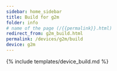 ```yaml
---
sidebar: home_sidebar
title: Build for g2m
folder: info
# name of the page (/{{permalink}}.html)
redirect_from: g2m_build.html
permalink: /devices/g2m/build
device: g2m
---
```

{% include templates/device_build.md %}
